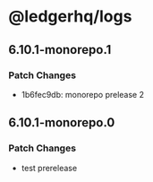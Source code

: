 # @ledgerhq/logs

## 6.10.1-monorepo.1

### Patch Changes

- 1b6fec9db: monorepo prelease 2

## 6.10.1-monorepo.0

### Patch Changes

- test prerelease
